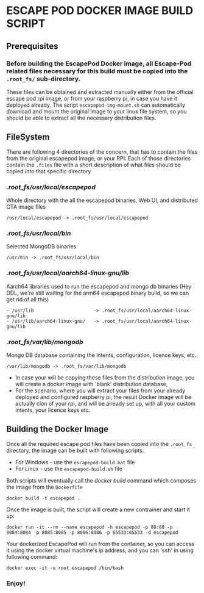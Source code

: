 # ESCAPE POD DOCKER IMAGE BUILD SCRIPT

## Prerequisites

### **Before building the EscapePod Docker image, all Escape-Pod related files necessary for this build must be copied into the ```.root_fs/``` sub-directory.**

These files can be obtained and extracted manually either from the official escape pod rpi image, or from your raspberry pi, in case you have it deployed already.
The script ```escapepod-img-mount.sh``` can automatically download and mount the original image to your linux file system, so you should be able to extract all the necessary distribution files.

## FileSystem

There are following 4 directories of the concern, that has to contain the files from the original escapepod image, or your RPI:
Each of those directories contain the ```.files``` file with a short description of what files should be copied into that specific directory

### *.root_fs/usr/local/escapepod*

Whole directory with the all the escapepod binaries, Web UI, and distributed OTA image files
```
/usr/local/escapepod -> .root_fs/usr/local/escapepod
```

### *.root_fs/usr/local/bin*

Selected MongoDB binaries 
```
/usr/bin -> .root_fs/usr/local/bin
```

### *.root_fs/usr/local/aarch64-linux-gnu/lib*

Aarch64 libraries used to run the escapepod and mongo db binaries
(Hey DDL, we're still waiting for the arm64 escapepod binary build, so we can get rid of all this)
```
- /usr/lib                      -> .root_fs/usr/local/aarch64-linux-gnu/lib
- /usr/lib/aarch64-linux-gnu/   -> .root_fs/usr/local/aarch64-linux-gnu/lib
```

### *.root_fs/var/lib/mongodb*

Mongo DB database containing the intents, configuration, licence keys, etc..
```
/var/lib/mongodb -> .root_fs/var/lib/mongodb
```

- In case your will be copying these files from the distribution image, you will create a docker image with 'blank' distribution database,
- For the scenario, where you will extract your files from your already deployed and configured raspberry pi, the result Docker image will be actually clon of your rpi, and will be already set up, with all your custom intents, your licence keys etc.

## Building the Docker Image

Once all the required escape pod files have been copied into the ```.root_fs``` directory, the image can be built with following scripts:

- For Windows - use the ```escapepod-build.bat``` file
- For Linux - use the ```escapepod-build.sh``` file

Both scripts will eventually call the *docker build* command which composes the image from the ```Dockerfile```
```
docker build -t escapepod .
```

Once the image is built, the script will create a new contrainer and start it up:
```
docker run -it --rm --name escapepod -h escapepod -p 80:80 -p 8084:8084 -p 8085:8085 -p 8086:8086 -p 65533:65533 -d escapepod
```

Your dockerized EscapePod will run from the container, so you can access it using the docker virtual machine's ip address, and you can 'ssh' in using following command:
```
docker exec -it -u root escapepod /bin/bash
```

### Enjoy!
